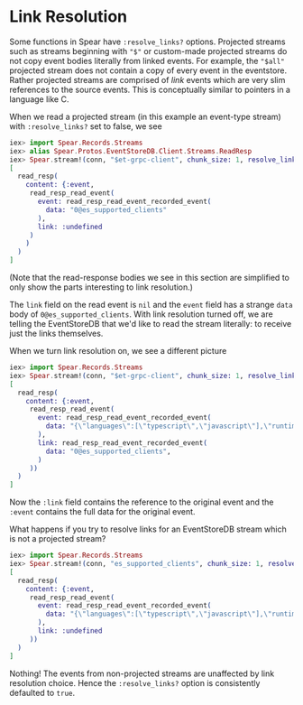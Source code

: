 # Link Resolution

Some functions in Spear have `:resolve_links?` options. Projected streams
such as streams beginning with `"$"` or custom-made projected streams do
not copy event bodies literally from linked events. For example, the `"$all"`
projected stream does not contain a copy of every event in the eventstore.
Rather projected streams are comprised of _link_ events which are very slim
references to the source events. This is conceptually similar to pointers in
a language like C.

When we read a projected stream (in this example an event-type stream) with
`:resolve_links?` set to false, we see

```elixir
iex> import Spear.Records.Streams
iex> alias Spear.Protos.EventStoreDB.Client.Streams.ReadResp
iex> Spear.stream!(conn, "$et-grpc-client", chunk_size: 1, resolve_links?: false, raw?: true) |> Enum.take(1)
[
  read_resp(
    content: {:event,
     read_resp_read_event(
       event: read_resp_read_event_recorded_event(
         data: "0@es_supported_clients"
       ),
       link: :undefined
     )
    )
  )
]
```

(Note that the read-response bodies we see in this section are simplified to
only show the parts interesting to link resolution.)

The `link` field on the read event is `nil` and the `event` field has a
strange `data` body of `0@es_supported_clients`. With link resolution turned
off, we are telling the EventStoreDB that we'd like to read the stream
literally: to receive just the links themselves.

When we turn link resolution on, we see a different picture

```elixir
iex> import Spear.Records.Streams
iex> Spear.stream!(conn, "$et-grpc-client", chunk_size: 1, resolve_links?: true, raw?: true) |> Enum.take(1)
[
  read_resp(
    content: {:event,
     read_resp_read_event(
       event: read_resp_read_event_recorded_event(
         data: "{\"languages\":[\"typescript\",\"javascript\"],\"runtime\":\"NodeJS\"}",
       ),
       link: read_resp_read_event_recorded_event(
         data: "0@es_supported_clients",
       )
     ))
  )
]
```

Now the `:link` field contains the reference to the original event and the
`:event` contains the full data for the original event.

What happens if you try to resolve links for an EventStoreDB stream which is
not a projected stream?

```elixir
iex> import Spear.Records.Streams
iex> Spear.stream!(conn, "es_supported_clients", chunk_size: 1, resolve_links?: true, raw?: true) |> Enum.take(1)
[
  read_resp(
    content: {:event,
     read_resp_read_event(
       event: read_resp_read_event_recorded_event(
         data: "{\"languages\":[\"typescript\",\"javascript\"],\"runtime\":\"NodeJS\"}",
       ),
       link: :undefined
     ))
  )
]
```

Nothing! The events from non-projected streams are unaffected by link
resolution choice. Hence the `:resolve_links?` option is consistently
defaulted to `true`.
